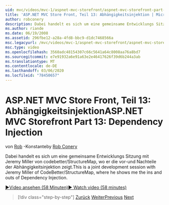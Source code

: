 ```yaml
---
uid: mvc/videos/mvc-1/aspnet-mvc-storefront/aspnet-mvc-storefront-part-13-dependency-injection
title: 'ASP.NET MVC Store Front, Teil 13: Abhängigkeitsinjektion | Microsoft-Dokumentation'
author: robconery
description: Dabei handelt es sich um eine gemeinsame Entwicklungs Sitzung mit Jeremy Miller von codebetter/StructureMap, wo er die vor-und Nachteile der Abhängigkeitsinjektion zeigt.
ms.author: riande
ms.date: 06/19/2008
ms.assetid: 296fbe12-a28a-4fd8-bbc9-d1dc7468566a
msc.legacyurl: /mvc/videos/mvc-1/aspnet-mvc-storefront/aspnet-mvc-storefront-part-13-dependency-injection
msc.type: video
ms.openlocfilehash: 3560adc48154307c66c5641a64c8008aa76a8bd7
ms.sourcegitcommit: e7e91932a6e91a63e2e46417626f39d6b244a3ab
ms.translationtype: MT
ms.contentlocale: de-DE
ms.lasthandoff: 03/06/2020
ms.locfileid: "78450657"
---
```

# <a name="aspnet-mvc-storefront-part-13-dependency-injection"></a><span data-ttu-id="ab7ca-103">ASP.NET MVC Store Front, Teil 13: Abhängigkeitsinjektion</span><span class="sxs-lookup"><span data-stu-id="ab7ca-103">ASP.NET MVC Storefront Part 13: Dependency Injection</span></span>

<span data-ttu-id="ab7ca-104">von [Rob](https://github.com/robconery) -Konstante</span><span class="sxs-lookup"><span data-stu-id="ab7ca-104">by [Rob Conery](https://github.com/robconery)</span></span>

<span data-ttu-id="ab7ca-105">Dabei handelt es sich um eine gemeinsame Entwicklungs Sitzung mit Jeremy Miller von codebetter/StructureMap, wo er die vor-und Nachteile der Abhängigkeitsinjektion zeigt.</span><span class="sxs-lookup"><span data-stu-id="ab7ca-105">This is a joint development session with Jeremy Miller of CodeBetter/StructureMap, where he shows me the ins and outs of Dependency Injection.</span></span>

[<span data-ttu-id="ab7ca-106">&#9654;Video ansehen (58 Minuten)</span><span class="sxs-lookup"><span data-stu-id="ab7ca-106">&#9654; Watch video (58 minutes)</span></span>](https://channel9.msdn.com/Blogs/ASP-NET-Site-Videos/aspnet-mvc-storefront-part-13-dependency-injection)

> [!div class="step-by-step"]
> <span data-ttu-id="ab7ca-107">[Zurück](aspnet-mvc-storefront-part-12-mocking.md)
> [Weiter](aspnet-mvc-storefront-part-14-rich-client-interaction.md)</span><span class="sxs-lookup"><span data-stu-id="ab7ca-107">[Previous](aspnet-mvc-storefront-part-12-mocking.md)
[Next](aspnet-mvc-storefront-part-14-rich-client-interaction.md)</span></span>
